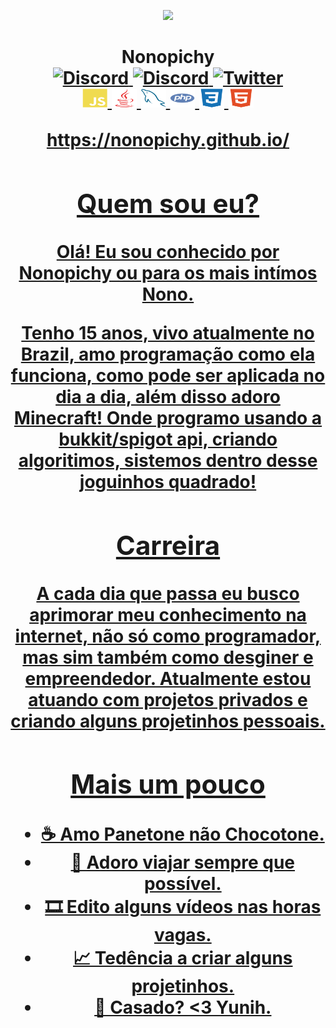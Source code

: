 
<p align="center">
  <img src='https://i.pinimg.com/originals/7b/28/7d/7b287dcd4bd134b6dd1c9f5961b5808c.gif'>  
  
  <br>

  <h1 align="center" >Nonopichy<h>
    
  <br>
    
  <a href="https://github.com/Nonopichy" target="_blank">
  <img class="icon" src="https://img.shields.io/badge/Github-%230077B5.svg?&style=flat-square&logo=github&logoColor=white" alt="Discord">
  <a href="https://discord.com/users/870765095179939960" target="_blank">
  <img class="icon" src="https://img.shields.io/badge/Discord-%230077B5.svg?&style=flat-square&logo=discord&logoColor=white" alt="Discord">
  <a href="https://twitter.com/nonopichy" target="_blank">
  <img class="icon" src="https://img.shields.io/badge/Twitter-%230077B5.svg?&style=flat-square&logo=twitter&logoColor=white" alt="Twitter">

  <br>
    
  <img alt="js" height="30" width="40" src="https://raw.githubusercontent.com/devicons/devicon/master/icons/javascript/javascript-plain.svg">
  <img alt="java" height="30" width="40" src="https://raw.githubusercontent.com/devicons/devicon/master/icons/java/java-plain.svg">
  <img alt="mysql" height="30" width="40" src="https://raw.githubusercontent.com/devicons/devicon/master/icons/mysql/mysql-plain.svg">
  <img alt="php" height="30" width="40" src="https://raw.githubusercontent.com/devicons/devicon/master/icons/php/php-plain.svg">
  <img alt="css3" height="30" width="40" src="https://raw.githubusercontent.com/devicons/devicon/master/icons/css3/css3-plain.svg">
  <img alt="html5" height="30" width="40" src="https://raw.githubusercontent.com/devicons/devicon/master/icons/html5/html5-plain.svg">
    
  <br>  
    
  https://nonopichy.github.io/
    
</p>
    
<a href="#" target="_blank">
  
## Quem sou eu?
Olá! Eu sou conhecido por Nonopichy ou para os mais intímos Nono.

Tenho 15 anos, vivo atualmente no Brazil, amo programação como ela funciona, como pode ser aplicada no dia a dia, além disso adoro Minecraft! Onde programo usando a bukkit/spigot api, criando algoritimos, sistemos dentro desse joguinhos quadrado!

## Carreira

A cada dia que passa eu busco aprimorar meu conhecimento na internet, não só como programador, mas sim também como desginer e empreendedor. Atualmente estou atuando com projetos privados e criando alguns projetinhos pessoais.

## Mais um pouco

- ☕ Amo Panetone não Chocotone.
- 🍃 Adoro viajar sempre que possível.
- 🎞 Edito alguns vídeos nas horas vagas.
- 📈 Tedência a criar alguns projetinhos.
- 💍 Casado? <3 Yunih.
